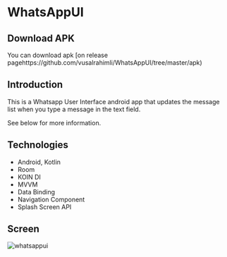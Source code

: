 # WhatsAppUI

## Download APK

You can download apk [on release pagehttps://github.com/vusalrahimli/WhatsAppUI/tree/master/apk)

## Introduction
This is a Whatsapp User Interface android app that updates the message list when you type a message in the text field.

See below for more information.

## Technologies

* Android, Kotlin
* Room 
* KOIN DI
* MVVM
* Data Binding
* Navigation Component 
* Splash Screen API

## Screen

![whatsappui](https://user-images.githubusercontent.com/109860500/232291312-1944ea9b-f58b-4e63-af2c-44fd5a53b79f.png)





